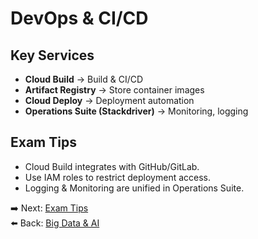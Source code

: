 # DevOps & CI/CD

## Key Services
- **Cloud Build** → Build & CI/CD
- **Artifact Registry** → Store container images
- **Cloud Deploy** → Deployment automation
- **Operations Suite (Stackdriver)** → Monitoring, logging

## Exam Tips
- Cloud Build integrates with GitHub/GitLab.
- Use IAM roles to restrict deployment access.
- Logging & Monitoring are unified in Operations Suite.

➡️ Next: [Exam Tips](./Exam-Tips.md)  
⬅️ Back: [Big Data & AI](./7_BigData-AI.md)
